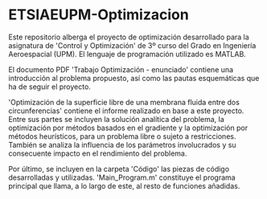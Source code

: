 # ETSIAEUPM-Optimizacion
Este repositorio alberga el proyecto de optimización desarrollado para la asignatura de 'Control y Optimización' de 3º curso del Grado en Ingeniería Aeroespacial (UPM). El lenguaje de programación utilizado es MATLAB.

El documento PDF 'Trabajo Optimización - enunciado' contiene una introducción al problema propuesto, así como las pautas esquemáticas que ha de seguir el proyecto.

'Optimización de la superficie libre de una membrana fluida entre dos circunferencias' contiene el informe realizado en base a este proyecto. Entre sus partes se incluyen la solución analítica del problema, la optimización por métodos basados en el gradiente y la optimización por métodos heurísticos, para un problema libre o sujeto a restricciones. También se analiza la influencia de los parámetros involucrados y su consecuente impacto en el rendimiento del problema.

Por último, se incluyen en la carpeta 'Código' las piezas de código desarrolladas y utilizadas. 'Main_Program.m' constituye el programa principal que llama, a lo largo de este, al resto de funciones añadidas.
